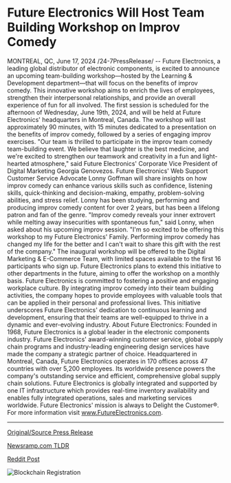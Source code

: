 # Future Electronics Will Host Team Building Workshop on Improv Comedy

MONTREAL, QC, June 17, 2024 /24-7PressRelease/ -- Future Electronics, a leading global distributor of electronic components, is excited to announce an upcoming team-building workshop—hosted by the Learning & Development department—that will focus on the benefits of improv comedy.   This innovative workshop aims to enrich the lives of employees, strengthen their interpersonal relationships, and provide an overall experience of fun for all involved.  The first session is scheduled for the afternoon of Wednesday, June 19th, 2024, and will be held at Future Electronics' headquarters in Montreal, Canada. The workshop will last approximately 90 minutes, with 15 minutes dedicated to a presentation on the benefits of improv comedy, followed by a series of engaging improv exercises.  "Our team is thrilled to participate in the improv team comedy team-building event. We believe that laughter is the best medicine, and we're excited to strengthen our teamwork and creativity in a fun and light-hearted atmosphere," said Future Electronics' Corporate Vice President of Digital Marketing Georgia Genovezos.  Future Electronics' Web Support Customer Service Advocate Lonny Goffman will share insights on how improv comedy can enhance various skills such as confidence, listening skills, quick-thinking and decision-making, empathy, problem-solving abilities, and stress relief. Lonny has been studying, performing and producing improv comedy content for over 2 years, but has been a lifelong patron and fan of the genre.  "Improv comedy reveals your inner extrovert while melting away insecurities with spontaneous fun," said Lonny, when asked about his upcoming improv session. "I'm so excited to be offering this workshop to my Future Electronics' Family. Performing improv comedy has changed my life for the better and I can't wait to share this gift with the rest of the company."  The inaugural workshop will be offered to the Digital Marketing & E-Commerce Team, with limited spaces available to the first 16 participants who sign up. Future Electronics plans to extend this initiative to other departments in the future, aiming to offer the workshop on a monthly basis.  Future Electronics is committed to fostering a positive and engaging workplace culture. By integrating improv comedy into their team building activities, the company hopes to provide employees with valuable tools that can be applied in their personal and professional lives. This initiative underscores Future Electronics' dedication to continuous learning and development, ensuring that their teams are well-equipped to thrive in a dynamic and ever-evolving industry.  About Future Electronics:  Founded in 1968, Future Electronics is a global leader in the electronic components industry. Future Electronics' award-winning customer service, global supply chain programs and industry-leading engineering design services have made the company a strategic partner of choice.  Headquartered in Montreal, Canada, Future Electronics operates in 170 offices across 47 countries with over 5,200 employees. Its worldwide presence powers the company's outstanding service and efficient, comprehensive global supply chain solutions. Future Electronics is globally integrated and supported by one IT infrastructure which provides real-time inventory availability and enables fully integrated operations, sales and marketing services worldwide.  Future Electronics' mission is always to Delight the Customer®. For more information visit www.FutureElectronics.com. 

---

[Original/Source Press Release](https://www.24-7pressrelease.com/press-release/511657/future-electronics-will-host-team-building-workshop-on-improv-comedy)
                    

[Newsramp.com TLDR](None) 



[Reddit Post](https://www.reddit.com/r/Business_NewsRamp/comments/1dhs6bv/future_electronics_hosts_improv_comedy/) 



![Blockchain Registration](https://cdn.newsramp.app/24-7PressRelease/qrcode/246/17/bake8STo.webp)